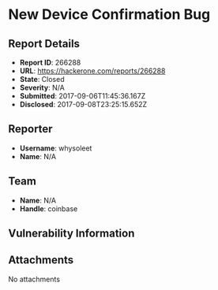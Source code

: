 # New Device Confirmation Bug

## Report Details
- **Report ID**: 266288
- **URL**: https://hackerone.com/reports/266288
- **State**: Closed
- **Severity**: N/A
- **Submitted**: 2017-09-06T11:45:36.167Z
- **Disclosed**: 2017-09-08T23:25:15.652Z

## Reporter
- **Username**: whysoleet
- **Name**: N/A

## Team
- **Name**: N/A
- **Handle**: coinbase

## Vulnerability Information


## Attachments
No attachments
